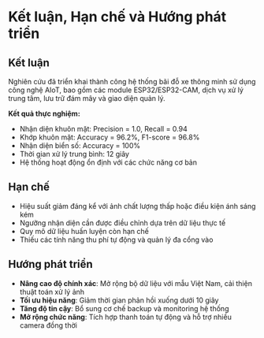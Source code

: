 # Kết luận, Hạn chế và Hướng phát triển

## Kết luận

Nghiên cứu đã triển khai thành công hệ thống bãi đỗ xe thông minh sử dụng công nghệ AIoT, bao gồm các module ESP32/ESP32-CAM, dịch vụ xử lý trung tâm, lưu trữ đám mây và giao diện quản lý.

**Kết quả thực nghiệm:**

- Nhận diện khuôn mặt: Precision = 1.0, Recall = 0.94
- Khớp khuôn mặt: Accuracy = 96.2%, F1-score = 96.8%
- Nhận diện biển số: Accuracy = 100%
- Thời gian xử lý trung bình: 12 giây
- Hệ thống hoạt động ổn định với các chức năng cơ bản

## Hạn chế

- Hiệu suất giảm đáng kể với ảnh chất lượng thấp hoặc điều kiện ánh sáng kém
- Ngưỡng nhận diện cần được điều chỉnh dựa trên dữ liệu thực tế
- Quy mô dữ liệu huấn luyện còn hạn chế
- Thiếu các tính năng thu phí tự động và quản lý đa cổng vào

## Hướng phát triển

- **Nâng cao độ chính xác**: Mở rộng bộ dữ liệu với mẫu Việt Nam, cải thiện thuật toán xử lý ảnh
- **Tối ưu hiệu năng**: Giảm thời gian phản hồi xuống dưới 10 giây
- **Tăng độ tin cậy**: Bổ sung cơ chế backup và monitoring hệ thống
- **Mở rộng chức năng**: Tích hợp thanh toán tự động và hỗ trợ nhiều camera đồng thời
